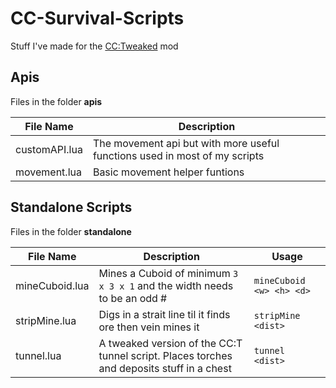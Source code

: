 # CC-Survival-Scripts

Stuff I've made for the [CC:Tweaked](https://www.curseforge.com/minecraft/mc-mods/cc-tweaked) mod

## Apis

Files in the folder **apis**

| File Name | Description |
| ----------- | ----------- |
| customAPI.lua | The movement api but with more useful functions used in most of my scripts |
| movement.lua | Basic movement helper funtions |

## Standalone Scripts

Files in the folder **standalone**

| File Name | Description | Usage |
| ----------- | ----------- | ----------- |
| mineCuboid.lua | Mines a Cuboid of minimum `3 x 3 x 1` and the width needs to be an odd # | `mineCuboid <w> <h> <d>` |
| stripMine.lua | Digs in a strait line til it finds ore then vein mines it | `stripMine <dist>` |
| tunnel.lua | A tweaked version of the CC:T tunnel script. Places torches and deposits stuff in a chest | `tunnel <dist>` |